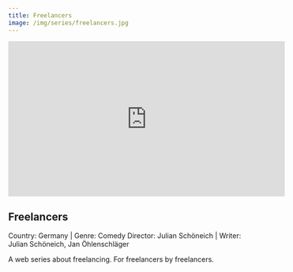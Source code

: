 ```yaml
---
title: Freelancers
image: /img/series/freelancers.jpg
---
```

<iframe width="560" height="315" src="https://www.youtube-nocookie.com/embed/jlGba-f8s3k" frameborder="0" allow="accelerometer; autoplay; encrypted-media; gyroscope; picture-in-picture" allowfullscreen></iframe>

## Freelancers
Country: Germany | Genre: Comedy
Director:  Julian Schöneich | Writer: Julian Schöneich, Jan Öhlenschläger

A web series about freelancing. For freelancers by freelancers.